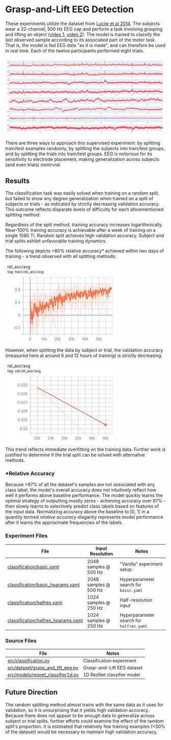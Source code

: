 # Grasp-and-Lift EEG Detection
These experiments utilize the dataset from [Luciw et al 2014](https://www.nature.com/articles/sdata201447). The subjects wear a 32-channel, 500 Hz EEG cap and perform a task involving grasping and lifting an object ([video 1](https://grasplifteeg.nyc3.digitaloceanspaces.com/41597_2014_BFsdata201447_MOESM69_ESM.avi), [video 2](https://grasplifteeg.nyc3.digitaloceanspaces.com/41597_2014_BFsdata201447_MOESM70_ESM.avi)). The model is trained to classify the last observed sample according to its associated part of the motor task. That is, the model is fed EEG data "as it is made", and can therefore be used in real time. Each of the twelve participants performed eight trials.

![](images/data_example.png)

There are three ways to approach this supervised experiment: by splitting train/test examples randomly, by splitting the subjects into train/test groups, and by splitting the trials into train/test groups. EEG is notorious for its sensitivity to electrode placement, making generalization across subjects (and even trials) nontrivial. 

## Results
The classification task was easily solved when training on a random split, but failed to show any degree generalization when trained on a split of subjects or trials - as indicated by strictly decreasing validation accuracy. This outcome reflects disparate levels of difficulty for each aforementioned splitting method.

Regardless of the split method, training accuracy increases logarithmically. Near-100% training accuracy is achievable after a week of training on a single 1080 Ti. Random split achieves high validation accuracy. Subject and trial splits exhibit unfavorable training dynamics.

The following depicts >80% relative accuracy* achieved within two days of training - a trend observed with all splitting methods:

![](images/training_acc.jpg)

However, when splitting the data by subject or trial, the validation accuracy (measured here at around 6 and 12 hours of training) is strictly decreasing:

![](images/validation_acc.jpg)

This trend reflects immediate overfitting on the training data. Further work is justified to determine if the trial split can be solved with alternative methods.

### *Relative Accuracy
Because >97% of all the dataset's samples are not associated with any class label, the model's overall accuracy does not intuitively reflect how well it performs above baseline performance. The model quickly learns the optimal strategy of outputting mostly zeros - achieving accuracy over 97% - then slowly learns to selectively predict class labels based on features of the input data. Normalizing accuracy above the baseline to [0, 1] in a quantity termed *relative accuracy* elegantly represents model performance after it learns the approximate frequencies of the labels.

### Experiment Files
| File                                                                     | Input Resolution      | Notes
| ------------------------------------------------------------------------ | --------------------- | ------
| [classification/basic.yaml](classification/basic.yaml)                   | 2048 samples @ 500 Hz | "Vanilla" experiment setup
| [classification/basic_hparams.yaml](classification/basic_hparams.yaml)   | 2048 samples @ 500 Hz | Hyperparameter search for `basic.yaml`
| [classification/halfres.yaml](classification/halfres.yaml)               | 1024 samples @ 250 Hz | Half-resolution input
| [classification/halfres_hparams.yaml](classification/basic_hparams.yaml) | 1024 samples @ 250 Hz | Hyperparameter search for `halfres.yaml`

### Source Files
| File                                                                     | Notes
| ------------------------------------------------------------------------ | ----- 
| [src/classification.py](/src/classification.py)                          | Classification experiment
| [src/dataset/grasp_and_lift_eeg.py](/src/dataset/grasp_and_lift_eeg.py)  | Grasp-and-Lift EEG dataset
| [src/models/resnet_classifier1d.py](/src/models/resnet_classifier1d.py)  | 1D ResNet classifier model

## Future Direction
The random splitting method almost trains with the same data as it uses for validation, so it is unsurprising that it yields high validation accuracy. Because there does not appear to be enough data to generalize across subject or trial splits, further efforts could examine the effect of the random split's proportion. It is estimated that relatively few training examples (<50% of the dataset) would be necessary to maintain high validation accuracy.

